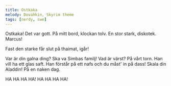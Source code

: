 ```yaml
---
title: Ostkaka
melody: Dovahkin, Skyrim theme
tags: [nerdy, swe]
---
```


Ostkaka! Det var gott.
På mitt bord, klockan tolv.
En stor stark, diskotek.
Marcus!

Fast den starke får slut på thaimat, igår!

Var är din galna ding?
Ska va Simbas familj!
Vad är värst? På vårt torn.
Han vill ha ett glas saft.
Han förstår på ett nafs
och du måst' in på dass!
Skala din Aladdin!
På en naken dag.

HA HA HA HA!
HA HA HA HA!
